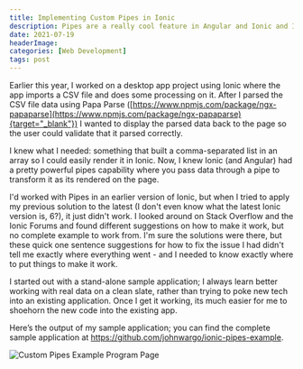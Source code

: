 ```yaml
---
title: Implementing Custom Pipes in Ionic
description: Pipes are a really cool feature in Angular and Ionic and I had an opportunity to build one of my own and this post describes what I did and points you to the code.
date: 2021-07-19
headerImage: 
categories: [Web Development]
tags: post
---
```


Earlier this year, I worked on a desktop app project using Ionic where the app imports a CSV file and does some processing on it. After I parsed the CSV file data using Papa Parse ([https://www.npmjs.com/package/ngx-papaparse](https://www.npmjs.com/package/ngx-papaparse){target="_blank"}) I wanted to display the parsed data back to the page so the user could validate that it parsed correctly.

I knew what I needed: something that built a comma-separated list in an array so I could easily render it in Ionic. Now, I knew Ionic (and Angular) had a pretty powerful pipes capability where you pass data through a pipe to transform it as its rendered on the page.

I'd worked with Pipes in an earlier version of Ionic, but when I tried to apply my previous solution to the latest (I don't even know what the latest Ionic version is, 6?), it just didn't work. I looked around on Stack Overflow and the Ionic Forums and found different suggestions on how to make it work, but no complete example to work from. I'm sure the solutions were there, but these quick one sentence suggestions for how to fix the issue I had didn't tell me exactly where everything went - and I needed to know exactly where to put things to make it work.

I started out with a stand-alone sample application; I always learn better working with real data on a clean slate, rather than trying to poke new tech into an existing application. Once I get it working, its much easier for me to shoehorn the new code into the existing app.

Here’s the output of my sample application; you can find the complete sample application at https://github.com/johnwargo/ionic-pipes-example.

![Custom Pipes Example Program Page](/images/2021/ionic-pipes-example.png)

